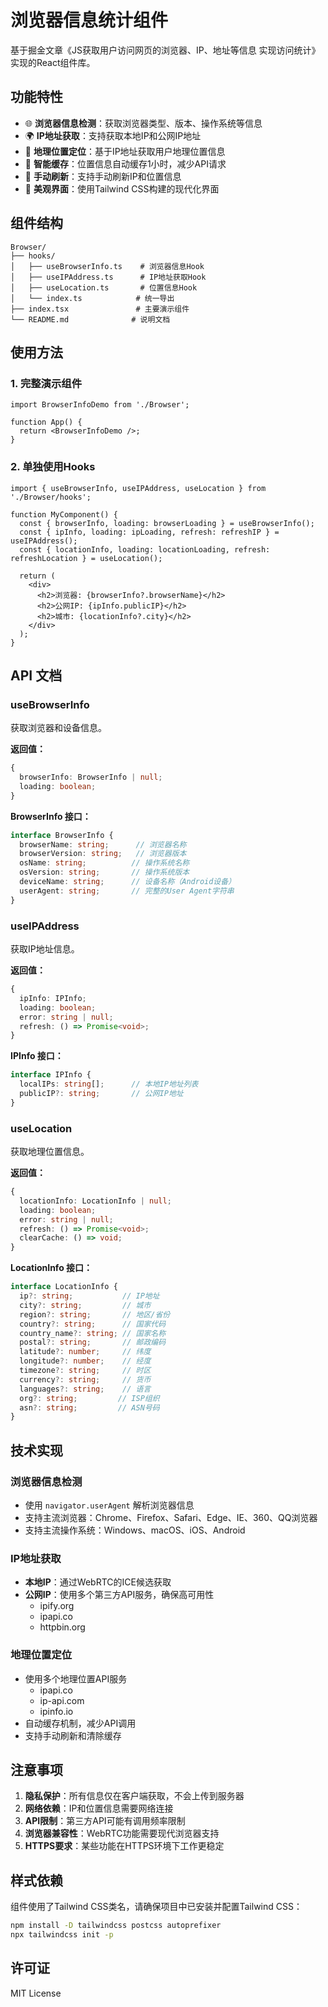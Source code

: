 # 浏览器信息统计组件

基于掘金文章《JS获取用户访问网页的浏览器、IP、地址等信息 实现访问统计》实现的React组件库。

## 功能特性

- 🌐 **浏览器信息检测**：获取浏览器类型、版本、操作系统等信息
- 🌍 **IP地址获取**：支持获取本地IP和公网IP地址
- 📍 **地理位置定位**：基于IP地址获取用户地理位置信息
- 💾 **智能缓存**：位置信息自动缓存1小时，减少API请求
- 🔄 **手动刷新**：支持手动刷新IP和位置信息
- 🎨 **美观界面**：使用Tailwind CSS构建的现代化界面

## 组件结构

```
Browser/
├── hooks/
│   ├── useBrowserInfo.ts    # 浏览器信息Hook
│   ├── useIPAddress.ts      # IP地址获取Hook
│   ├── useLocation.ts       # 位置信息Hook
│   └── index.ts            # 统一导出
├── index.tsx               # 主要演示组件
└── README.md              # 说明文档
```

## 使用方法

### 1. 完整演示组件

```tsx
import BrowserInfoDemo from './Browser';

function App() {
  return <BrowserInfoDemo />;
}
```

### 2. 单独使用Hooks

```tsx
import { useBrowserInfo, useIPAddress, useLocation } from './Browser/hooks';

function MyComponent() {
  const { browserInfo, loading: browserLoading } = useBrowserInfo();
  const { ipInfo, loading: ipLoading, refresh: refreshIP } = useIPAddress();
  const { locationInfo, loading: locationLoading, refresh: refreshLocation } = useLocation();

  return (
    <div>
      <h2>浏览器: {browserInfo?.browserName}</h2>
      <h2>公网IP: {ipInfo.publicIP}</h2>
      <h2>城市: {locationInfo?.city}</h2>
    </div>
  );
}
```

## API 文档

### useBrowserInfo

获取浏览器和设备信息。

**返回值：**
```typescript
{
  browserInfo: BrowserInfo | null;
  loading: boolean;
}
```

**BrowserInfo 接口：**
```typescript
interface BrowserInfo {
  browserName: string;      // 浏览器名称
  browserVersion: string;   // 浏览器版本
  osName: string;          // 操作系统名称
  osVersion: string;       // 操作系统版本
  deviceName: string;      // 设备名称（Android设备）
  userAgent: string;       // 完整的User Agent字符串
}
```

### useIPAddress

获取IP地址信息。

**返回值：**
```typescript
{
  ipInfo: IPInfo;
  loading: boolean;
  error: string | null;
  refresh: () => Promise<void>;
}
```

**IPInfo 接口：**
```typescript
interface IPInfo {
  localIPs: string[];      // 本地IP地址列表
  publicIP?: string;       // 公网IP地址
}
```

### useLocation

获取地理位置信息。

**返回值：**
```typescript
{
  locationInfo: LocationInfo | null;
  loading: boolean;
  error: string | null;
  refresh: () => Promise<void>;
  clearCache: () => void;
}
```

**LocationInfo 接口：**
```typescript
interface LocationInfo {
  ip?: string;           // IP地址
  city?: string;         // 城市
  region?: string;       // 地区/省份
  country?: string;      // 国家代码
  country_name?: string; // 国家名称
  postal?: string;       // 邮政编码
  latitude?: number;     // 纬度
  longitude?: number;    // 经度
  timezone?: string;     // 时区
  currency?: string;     // 货币
  languages?: string;    // 语言
  org?: string;         // ISP组织
  asn?: string;         // ASN号码
}
```

## 技术实现

### 浏览器信息检测
- 使用 `navigator.userAgent` 解析浏览器信息
- 支持主流浏览器：Chrome、Firefox、Safari、Edge、IE、360、QQ浏览器
- 支持主流操作系统：Windows、macOS、iOS、Android

### IP地址获取
- **本地IP**：通过WebRTC的ICE候选获取
- **公网IP**：使用多个第三方API服务，确保高可用性
  - ipify.org
  - ipapi.co
  - httpbin.org

### 地理位置定位
- 使用多个地理位置API服务
  - ipapi.co
  - ip-api.com
  - ipinfo.io
- 自动缓存机制，减少API调用
- 支持手动刷新和清除缓存

## 注意事项

1. **隐私保护**：所有信息仅在客户端获取，不会上传到服务器
2. **网络依赖**：IP和位置信息需要网络连接
3. **API限制**：第三方API可能有调用频率限制
4. **浏览器兼容性**：WebRTC功能需要现代浏览器支持
5. **HTTPS要求**：某些功能在HTTPS环境下工作更稳定

## 样式依赖

组件使用了Tailwind CSS类名，请确保项目中已安装并配置Tailwind CSS：

```bash
npm install -D tailwindcss postcss autoprefixer
npx tailwindcss init -p
```

## 许可证

MIT License